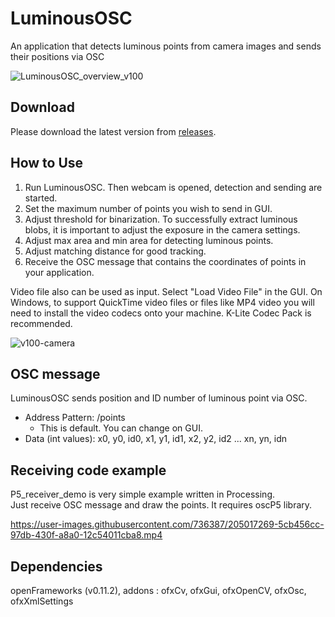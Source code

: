 # LuminousOSC
An application that detects luminous points from camera images and sends their positions via OSC

![LuminousOSC_overview_v100](https://user-images.githubusercontent.com/736387/205011797-a971f181-f9f6-4f87-8a80-c9c010369a19.png)


## Download

Please download the latest version from [releases](https://github.com/kougaku/LuminousOSC/releases).  

## How to Use
1. Run LuminousOSC. Then webcam is opened, detection and sending are started.
1. Set the maximum number of points you wish to send in GUI.
1. Adjust threshold for binarization. To successfully extract luminous blobs, it is important to adjust the exposure in the camera settings.
1. Adjust max area and min area for detecting luminous points.
1. Adjust matching distance for good tracking.
1. Receive the OSC message that contains the coordinates of points in your application. 

Video file also can be used as input. Select "Load Video File" in the GUI. On Windows, to support QuickTime video files or files like MP4 video you will need to install the video codecs onto your machine. K-Lite Codec Pack is recommended.

![v100-camera](https://user-images.githubusercontent.com/736387/205016249-a9174901-62d3-4838-80c1-324f155a6adf.png)

## OSC message
LuminousOSC sends position and ID number of luminous point via OSC.

- Address Pattern: /points
  - This is default. You can change on GUI.
- Data (int values): x0, y0, id0, x1, y1, id1, x2, y2, id2 ... xn, yn, idn

## Receiving code example
P5_receiver_demo is very simple example written in Processing.  
Just receive OSC message and draw the points. It requires oscP5 library. 
  
  
https://user-images.githubusercontent.com/736387/205017269-5cb456cc-97db-430f-a8a0-12c54011cba8.mp4

## Dependencies
openFrameworks (v0.11.2), addons : ofxCv, ofxGui, ofxOpenCV, ofxOsc, ofxXmlSettings
